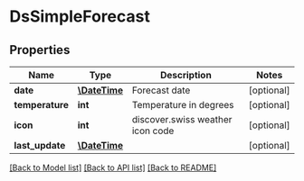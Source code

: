 # DsSimpleForecast

## Properties
Name | Type | Description | Notes
------------ | ------------- | ------------- | -------------
**date** | [**\DateTime**](\DateTime.md) | Forecast date | [optional] 
**temperature** | **int** | Temperature in degrees | [optional] 
**icon** | **int** | discover.swiss weather icon code | [optional] 
**last_update** | [**\DateTime**](\DateTime.md) |  | [optional] 

[[Back to Model list]](../../README.md#documentation-for-models) [[Back to API list]](../../README.md#documentation-for-api-endpoints) [[Back to README]](../../README.md)

